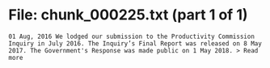 ﻿# File: chunk_000225.txt (part 1 of 1)
```
01 Aug, 2016 We lodged our submission to the Productivity Commission Inquiry in July 2016. The Inquiry’s Final Report was released on 8 May 2017. The Government's Response was made public on 1 May 2018. > Read more
```

